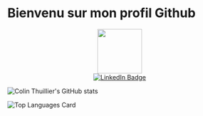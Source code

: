 # Bienvenu sur mon profil Github

<div id="header" align="center">
  <img src="https://media.giphy.com/media/SHjOSDkKZ18qOHA5B5/giphy.gif" width="100"/>
  <div id="badges">
    <a href="https://www.linkedin.com/in/colin-thuillier-161447250/" target="_blank" rel="noopener noreferrer">
        <img src="https://img.shields.io/badge/LinkedIn-blue?style=for-the-badge&logo=linkedin&logoColor=white" alt="LinkedIn Badge"/>
    </a>
  </div>
</div>

![Colin Thuillier's GitHub stats](https://github-readme-stats.vercel.app/api?username=THUILLIERColin&show_icons=true&include_orgs=true&theme=dark)

![Top Languages Card](https://github-readme-stats.vercel.app/api/top-langs/?username=THUILLIERColin&&show_icons=true&include_orgs=true&theme=dark)

<!--
**THUILLIERColin/THUILLIERColin** is a ✨ _special_ ✨ repository because its `README.md` (this file) appears on your GitHub profile.

Here are some ideas to get you started:

- 🔭 I’m currently working on ...
- 🌱 I’m currently learning ...
- 👯 I’m looking to collaborate on ...
- 🤔 I’m looking for help with ...
- 💬 Ask me about ...
- 📫 How to reach me: ...
- 😄 Pronouns: ...
- ⚡ Fun fact: ...
-->
